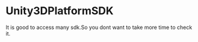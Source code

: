 Unity3DPlatformSDK
==================

It is good to access many sdk.So you dont want to take more time to check it.
